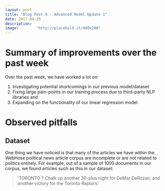 ```yaml
---
layout: post
title: "Blog Post 6 - Advanced Model Update 1"
date: 2017-04-25
description:
image:        "http://placehold.it/400x200"
---
```


# Summary of improvements over the past week

Over the past week, we have worked a lot on:

1. Investigating potential shortcomings in our previous model/dataset
2. Fixing large pain-points in our training process due to third-party NLP libraries and
3. Expanding on the functionality of our linear regression model

# Observed pitfalls

## Dataset

One thing we have noticed is that many of the articles we have within the WebHose
political news article corpus are incomplete or are not related to politics entirely.
For example, out of a sample of 1000 documents in our corpus, we found articles such as
this in our dataset:

> 'TORONTO ? Chalk up another 30-plus night for DeMar DeRozan, and another victory for the Toronto Raptors.'

